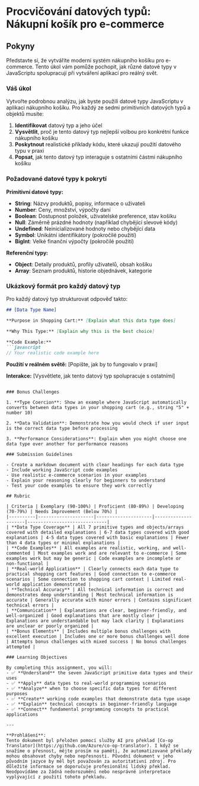 <!--
CO_OP_TRANSLATOR_METADATA:
{
  "original_hash": "6fd645e97c48cd5eb5a3d290815ec8b5",
  "translation_date": "2025-10-24T20:41:27+00:00",
  "source_file": "2-js-basics/1-data-types/assignment.md",
  "language_code": "cs"
}
-->
# Procvičování datových typů: Nákupní košík pro e-commerce

## Pokyny

Představte si, že vytváříte moderní systém nákupního košíku pro e-commerce. Tento úkol vám pomůže pochopit, jak různé datové typy v JavaScriptu spolupracují při vytváření aplikací pro reálný svět.

### Váš úkol

Vytvořte podrobnou analýzu, jak byste použili datové typy JavaScriptu v aplikaci nákupního košíku. Pro každý ze sedmi primitivních datových typů a objektů musíte:

1. **Identifikovat** datový typ a jeho účel
2. **Vysvětlit**, proč je tento datový typ nejlepší volbou pro konkrétní funkce nákupního košíku
3. **Poskytnout** realistické příklady kódu, které ukazují použití datového typu v praxi
4. **Popsat**, jak tento datový typ interaguje s ostatními částmi nákupního košíku

### Požadované datové typy k pokrytí

**Primitivní datové typy:**
- **String**: Názvy produktů, popisy, informace o uživateli
- **Number**: Ceny, množství, výpočty daní
- **Boolean**: Dostupnost položek, uživatelské preference, stav košíku
- **Null**: Záměrně prázdné hodnoty (například chybějící slevové kódy)
- **Undefined**: Neinicializované hodnoty nebo chybějící data
- **Symbol**: Unikátní identifikátory (pokročilé použití)
- **BigInt**: Velké finanční výpočty (pokročilé použití)

**Referenční typy:**
- **Object**: Detaily produktů, profily uživatelů, obsah košíku
- **Array**: Seznam produktů, historie objednávek, kategorie

### Ukázkový formát pro každý datový typ

Pro každý datový typ strukturovat odpověď takto:

```markdown
## [Data Type Name]

**Purpose in Shopping Cart:** [Explain what this data type does]

**Why This Type:** [Explain why this is the best choice]

**Code Example:**
```javascript
// Your realistic code example here
```

**Použití v reálném světě:** [Popište, jak by to fungovalo v praxi]

**Interakce:** [Vysvětlete, jak tento datový typ spolupracuje s ostatními]
```

### Bonus Challenges

1. **Type Coercion**: Show an example where JavaScript automatically converts between data types in your shopping cart (e.g., string "5" + number 10)

2. **Data Validation**: Demonstrate how you would check if user input is the correct data type before processing

3. **Performance Considerations**: Explain when you might choose one data type over another for performance reasons

### Submission Guidelines

- Create a markdown document with clear headings for each data type
- Include working JavaScript code examples
- Use realistic e-commerce scenarios in your examples
- Explain your reasoning clearly for beginners to understand
- Test your code examples to ensure they work correctly

## Rubric

| Criteria | Exemplary (90-100%) | Proficient (80-89%) | Developing (70-79%) | Needs Improvement (Below 70%) |
|----------|---------------------|---------------------|---------------------|------------------------------|
| **Data Type Coverage** | All 7 primitive types and objects/arrays covered with detailed explanations | 6-7 data types covered with good explanations | 4-5 data types covered with basic explanations | Fewer than 4 data types or minimal explanations |
| **Code Examples** | All examples are realistic, working, and well-commented | Most examples work and are relevant to e-commerce | Some examples work but may be generic | Code examples are incomplete or non-functional |
| **Real-world Application** | Clearly connects each data type to practical shopping cart features | Good connection to e-commerce scenarios | Some connection to shopping cart context | Limited real-world application demonstrated |
| **Technical Accuracy** | All technical information is correct and demonstrates deep understanding | Most technical information is accurate | Generally accurate with minor errors | Contains significant technical errors |
| **Communication** | Explanations are clear, beginner-friendly, and well-organized | Good explanations that are mostly clear | Explanations are understandable but may lack clarity | Explanations are unclear or poorly organized |
| **Bonus Elements** | Includes multiple bonus challenges with excellent execution | Includes one or more bonus challenges well done | Attempts bonus challenges with mixed success | No bonus challenges attempted |

### Learning Objectives

By completing this assignment, you will:
- ✅ **Understand** the seven JavaScript primitive data types and their uses
- ✅ **Apply** data types to real-world programming scenarios
- ✅ **Analyze** when to choose specific data types for different purposes
- ✅ **Create** working code examples that demonstrate data type usage
- ✅ **Explain** technical concepts in beginner-friendly language
- ✅ **Connect** fundamental programming concepts to practical applications

---

**Prohlášení**:  
Tento dokument byl přeložen pomocí služby AI pro překlad [Co-op Translator](https://github.com/Azure/co-op-translator). I když se snažíme o přesnost, mějte prosím na paměti, že automatizované překlady mohou obsahovat chyby nebo nepřesnosti. Původní dokument v jeho původním jazyce by měl být považován za autoritativní zdroj. Pro důležité informace se doporučuje profesionální lidský překlad. Neodpovídáme za žádná nedorozumění nebo nesprávné interpretace vyplývající z použití tohoto překladu.